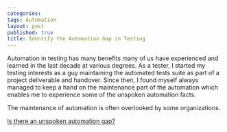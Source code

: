 ```yaml
---
categories: 
tags: Automation
layout: post
published: true
title: Identify the Automation Gap in Testing
---
```

Automation in testing has many benefits many of us have experienced and learned in the last decade at various degrees. As a tester, I started my testing interests as a guy maintaining the automated tests suite as part of a project deliverable and handover. Since then, I found myself always managed to keep a hand on the maintenance part of the automation which enables me to experience some of the unspoken automation facts.

The maintenance of automation is often overlooked by some organizations. 

[Is there an unspoken automation gap?](https://blog.testproject.io/2020/02/25/identify-automation-gap-in-testing/)
